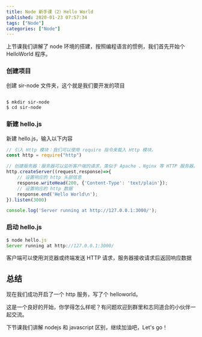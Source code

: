 ```yaml
---
title: Node 新手课（2）Hello World
published: 2020-01-23 07:57:34
tags: ["Node"]
categories: ["Node"]
---
```




上节课我们讲解了 node 环境的搭建，按照编程语言的惯例，我们首先开始个 HelloWorld 程序。

### 创建项目

创建 sir-node 文件夹，这个就是我们要开发的项目

```sh 

$ mkdir sir-node
$ cd sir-node

```

### 新建 hello.js

新建 hello.js，输入以下内容

```js
// 引入 Http 模块：我们可以使用 require 指令来载入 Http 模块。
const http = require("http")

// 创建服务器：服务器可以监听客户端的请求，类似于 Apache 、Nginx 等 HTTP 服务器。
http.createServer((request,response)=>{
    // 设置响应的 http 头部信息
    response.writeHead(200, {'Content-Type': 'text/plain'});
    // 设置响应的 http 数据
    response.end('Hello World\n');
}).listen(3000)

console.log('Server running at http://127.0.0.1:3000/');
```

### 启动 hello.js

```js
$ node hello.js
Server running at http://127.0.0.1:3000/
```

客户端可以使用浏览器或终端发送 HTTP 请求，服务器接收请求后返回响应数据


## 总结

现在我们成功开启了一个 http 服务，写了个 helloworld。

这是一个良好的开始，你学得怎么样呢？有问题欢迎到群里和志同道合的小伙伴一起交流。

下节课我们讲解 nodejs 和 javascript 区别，继续加油吧，Let's go！
